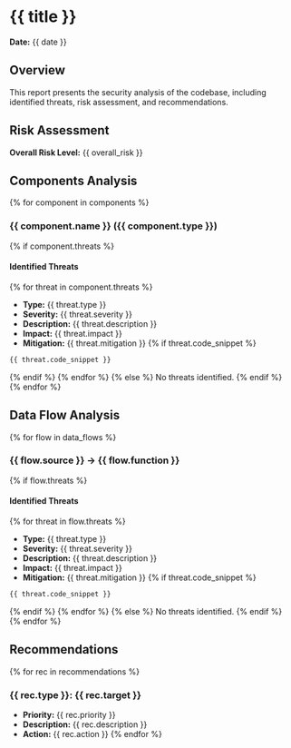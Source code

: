 # {{ title }}

**Date:** {{ date }}

## Overview

This report presents the security analysis of the codebase, including identified threats, risk assessment, and recommendations.

## Risk Assessment

**Overall Risk Level:** {{ overall_risk }}

## Components Analysis

{% for component in components %}
### {{ component.name }} ({{ component.type }})

{% if component.threats %}
#### Identified Threats
{% for threat in component.threats %}
- **Type:** {{ threat.type }}
- **Severity:** {{ threat.severity }}
- **Description:** {{ threat.description }}
- **Impact:** {{ threat.impact }}
- **Mitigation:** {{ threat.mitigation }}
{% if threat.code_snippet %}
```python
{{ threat.code_snippet }}
```
{% endif %}
{% endfor %}
{% else %}
No threats identified.
{% endif %}
{% endfor %}

## Data Flow Analysis

{% for flow in data_flows %}
### {{ flow.source }} -> {{ flow.function }}

{% if flow.threats %}
#### Identified Threats
{% for threat in flow.threats %}
- **Type:** {{ threat.type }}
- **Severity:** {{ threat.severity }}
- **Description:** {{ threat.description }}
- **Impact:** {{ threat.impact }}
- **Mitigation:** {{ threat.mitigation }}
{% if threat.code_snippet %}
```python
{{ threat.code_snippet }}
```
{% endif %}
{% endfor %}
{% else %}
No threats identified.
{% endif %}
{% endfor %}

## Recommendations

{% for rec in recommendations %}
### {{ rec.type }}: {{ rec.target }}
- **Priority:** {{ rec.priority }}
- **Description:** {{ rec.description }}
- **Action:** {{ rec.action }}
{% endfor %} 